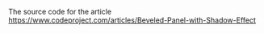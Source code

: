
The source code for the article https://www.codeproject.com/articles/Beveled-Panel-with-Shadow-Effect
